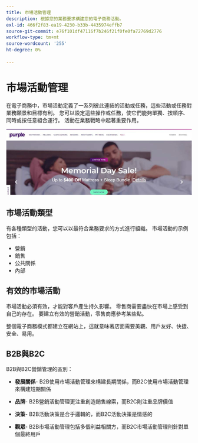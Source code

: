 ```yaml
---
title: 市場活動管理
description: 根據您的業務要求構建您的電子商務活動。
exl-id: 466f2f83-ea19-4230-b33b-4435974effb7
source-git-commit: e76f101df47116f7b246f21f0fe0fa72769d2776
workflow-type: tm+mt
source-wordcount: '255'
ht-degree: 0%

---
```


# 市場活動管理

在電子商務中，市場活動定義了一系列彼此連結的活動或任務，這些活動或任務對業務願景和目標有利。 您可以設定這些操作或任務，使它們能夠單獨、按順序、同時或按任意組合運行。 活動在業務戰略中起著重要作用。

![市場活動影像示例](../../assets/playbooks/campaign-example.png)

## 市場活動類型

有各種類型的活動，您可以以最符合業務要求的方式進行組織。 市場活動的示例包括：

- 營銷
- 銷售
- 公共關係
- 內部

## 有效的市場活動

市場活動必須有效，才能對客戶產生持久影響。 零售商需要盡快在市場上感受到自己的存在。 要建立有效的營銷活動，零售商應參考某些點。

整個電子商務模式都建立在網站上，這就意味著店面需要美觀、用戶友好、快捷、安全、易用。

## B2B與B2C

B2B與B2C營銷管理的區別：

- **發展關係**- B2B使用市場活動管理來構建長期關係，而B2C使用市場活動管理來構建短期關係

- **品牌**- B2B營銷活動管理更注重創造銷售線索，而B2C則注重品牌價值

- **決策**- B2B活動決策是合乎邏輯的，而B2C活動決策是情感的

- **觀眾**- B2B市場活動管理包括多個利益相關方，而B2C市場活動管理則針對單個最終用戶
